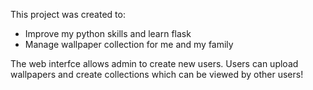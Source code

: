 This project was created to:
- Improve my python skills and learn flask
- Manage wallpaper collection for me and my family

The web interfce allows admin to create new users.
Users can upload wallpapers and create collections which can be viewed by other users!
